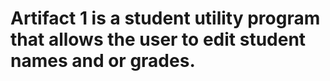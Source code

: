 # Artifact 1 is a student utility program that allows the user to edit student names and or grades.
